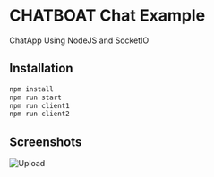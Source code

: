# CHATBOAT Chat Example

ChatApp Using NodeJS and SocketIO

## Installation

```javascript
npm install
npm run start
npm run client1
npm run client2
```

## Screenshots

![Upload](https://raw.githubusercontent.com/xdpranali/chatboat-chatapp/main/public/Capture.PNG)

